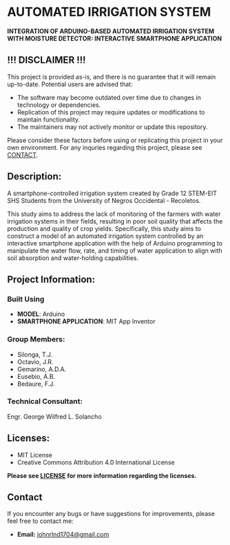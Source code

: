 # AUTOMATED IRRIGATION SYSTEM


**INTEGRATION OF ARDUINO-BASED AUTOMATED IRRIGATION SYSTEM 
WITH MOISTURE DETECTOR: INTERACTIVE SMARTPHONE APPLICATION**


## !!! DISCLAIMER !!!

This project is provided as-is, and there is no guarantee that it will remain up-to-date. Potential users are advised that:
- The software may become outdated over time due to changes in technology or dependencies.
- Replication of this project may require updates or modifications to maintain functionality.
- The maintainers may not actively monitor or update this repository.

Please consider these factors before using or replicating this project in your own environment. For any inquries regarding this project, please see [CONTACT](##Contact).


## Description:

A smartphone-controlled irrigation system created by Grade 12 STEM-EIT SHS Students from the University of Negros Occidental - Recoletos.

This study aims to address the lack of monitoring of the farmers with water irrigation systems in their fields, resulting in poor soil quality that
affects the production and quality of crop yields. Specifically, this study aims to construct a model of an automated irrigation system controlled by
an interactive smartphone application with the help of Arduino programming to manipulate the water flow, rate, and timing of water application to 
align with soil absorption and water-holding capabilities.


## Project Information:

### Built Using
- **MODEL**: Arduino
- **SMARTPHONE APPLICATION**: MIT App Inventor
  
### Group Members:
- Silonga, T.J.
- Octavio, J.R.
- Gemarino, A.D.A.
- Eusebio, A.B.
- Bedaure, F.J.
  
### Technical Consultant:
Engr. George Wilfred L. Solancho


## Licenses:

- MIT License
- Creative Commons Attribution 4.0 International License

**Please see [LICENSE](LICENSE) for more information regarding the licenses.**


## Contact

If you encounter any bugs or have suggestions for improvements, please feel free to contact me:
- **Email:** [johnrlnd1704@gmail.com](mailto:johnrlnd1704@gmail.com)
